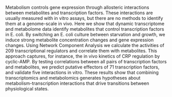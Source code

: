 Metabolism controls gene expression through allosteric interactions between metabolites and transcription factors. These interactions are usually measured with in vitro assays, but there are no methods to identify them at a genome-scale in vivo. Here we show that dynamic transcriptome and metabolome data identify metabolites that control transcription factors in E. coli. By switching an E. coli culture between starvation and growth, we induce strong metabolite concentration changes and gene expression changes. Using Network Component Analysis we calculate the activities of 209 transcriptional regulators and correlate them with metabolites. This approach captures, for instance, the in vivo kinetics of CRP regulation by cyclic-AMP. By testing correlations between all pairs of transcription factors and metabolites, we predict putative effectors of 71 transcription factors, and validate five interactions in vitro. These results show that combining transcriptomics and metabolomics generates hypotheses about metabolism-transcription interactions that drive transitions between physiological states.
